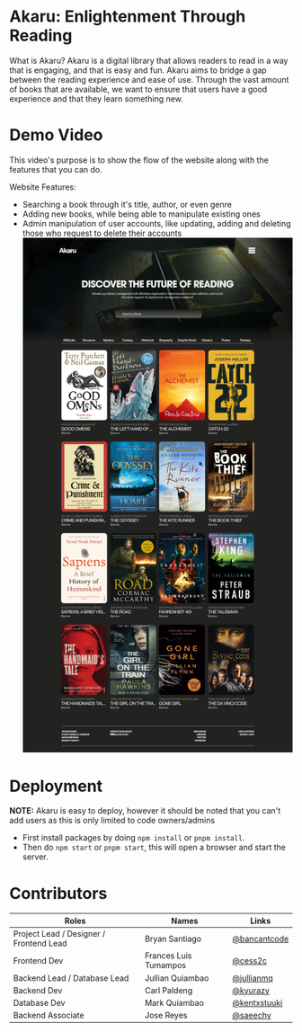 # Akaru: Enlightenment Through Reading
What is Akaru?
Akaru is a digital library that allows readers to read in a way that is engaging, and that is easy and fun.
Akaru aims to bridge a gap between the reading experience and ease of use. Through the vast amount of books that are available, we want to ensure that users have a good experience and that they learn something new.

# Demo Video
This video's purpose is to show the flow of the website along with the features that you can do. 

Website Features:
- Searching a book through it's title, author, or even genre
- Adding new books, while being able to manipulate existing ones
- Admin manipulation of user accounts, like updating, adding and deleting those who request to delete their accounts
[![Akaru App Demo](/public/images/AkaruIndex.png)](https://youtu.be/35kZdYWqXRQ)

# Deployment
**NOTE:** Akaru is easy to deploy, however it should be noted that you can't add users as this is only limited to code owners/admins
- First install packages by doing `npm install` or `pnpm install`.
- Then do `npm start` or `pnpm start`, this will open a browser and start the server.

# Contributors 
| Roles | Names |Links |
|-|-|-|
|Project Lead / Designer / Frontend Lead| Bryan Santiago | [@bancantcode](https://github.com/Bancantcode) |
|Frontend Dev | Frances Luis Tumampos | [@cess2c](https://github.com/cess2c) |
|Backend Lead / Database Lead | Jullian Quiambao | [@jullianmq](https://github.com/JullianMQ) |
|Backend Dev | Carl Paldeng | [@kyurazy](https://github.com/Kyurazy) |
|Database Dev | Mark Quiambao | [@kentxstuuki](https://github.com/KentxStuuki) |
|Backend Associate | Jose Reyes | [@saeechy](https://github.com/saeechy) |
